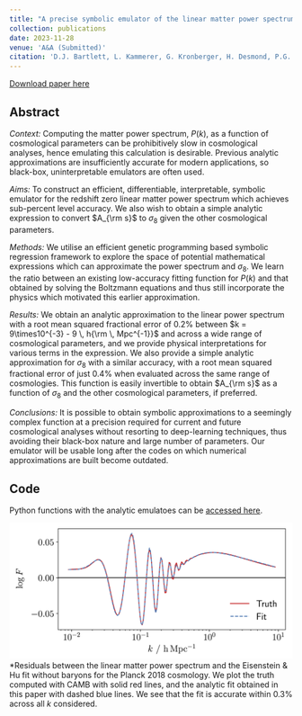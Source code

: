 ```yaml
---
title: "A precise symbolic emulator of the linear matter power spectrum"
collection: publications
date: 2023-11-28
venue: 'A&A (Submitted)'
citation: 'D.J. Bartlett, L. Kammerer, G. Kronberger, H. Desmond, P.G. Ferreira, B.D. Wandelt, B. Burlacu, D. Alonso and M. Zennaro (2023). &quot;A precise symbolic emulator of the linear matter power spectrum.&quot; <i>arXiv:2311.XXXXX</i>.'
---
```


[Download paper here](https://arxiv.org/abs/2311.XXXXX)

## Abstract
*Context:* Computing the matter power spectrum, $P(k)$, as a function of cosmological parameters can be prohibitively slow in cosmological analyses, hence emulating this calculation is desirable. Previous analytic approximations are insufficiently accurate for modern applications, so black-box, uninterpretable emulators are often used.

*Aims:* To construct an efficient, differentiable, interpretable, symbolic emulator for the redshift zero linear matter power spectrum which achieves sub-percent level accuracy. We also wish to obtain a simple analytic expression to convert $A_{\rm s}$ to $\sigma_8$ given the other cosmological parameters.

*Methods:* We utilise an efficient genetic programming based symbolic regression framework to explore the space of potential mathematical expressions which can approximate the power spectrum and $\sigma_8$. We learn the ratio between an existing low-accuracy fitting function for $P(k)$ and that obtained by solving the Boltzmann equations and thus still incorporate the physics which motivated this earlier approximation.

*Results:* We obtain an analytic approximation to the linear power spectrum with a root mean squared fractional error of 0.2% between $k = 9\times10^{-3} - 9 \, h{\rm \, Mpc^{-1}}$ and across a wide range of cosmological parameters, and we provide physical interpretations for various terms in the expression. We also provide a simple analytic approximation for $\sigma_8$ with a similar accuracy, with a root mean squared fractional error of just 0.4% when evaluated across the same range of cosmologies. This function is easily invertible to obtain $A_{\rm s}$ as a function of $\sigma_8$ and the other cosmological parameters, if preferred.

*Conclusions:* It is possible to obtain symbolic approximations to a seemingly complex function at a precision required for current and future cosmological analyses without resorting to deep-learning techniques, thus avoiding their black-box nature and large number of parameters. Our emulator will be usable long after the codes on which numerical approximations are built become outdated.

## Code
Python functions with the analytic emulatoes can be [accessed here](https://github.com/DeaglanBartlett/symbolic_pofk).

![planck_fit](/files/2023-11-28-sr-linear-pofk.png)
*Residuals between the linear matter power spectrum and the Eisenstein & Hu fit without baryons for the Planck 2018 cosmology. We plot the truth computed with CAMB with solid red lines, and the analytic fit obtained in this paper with dashed blue lines. We see that the fit is accurate within 0.3% across all $k$ considered.
